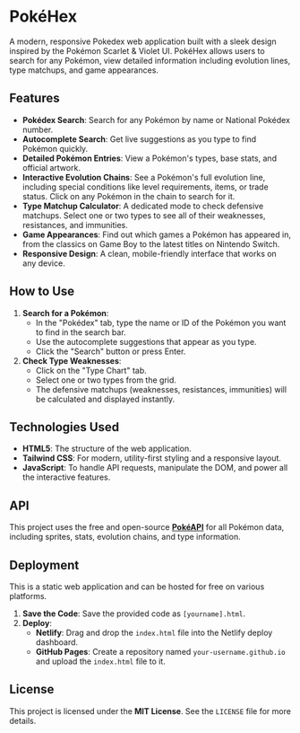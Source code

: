 # PokéHex

A modern, responsive Pokedex web application built with a sleek design inspired by the Pokémon Scarlet & Violet UI. PokéHex allows users to search for any Pokémon, view detailed information including evolution lines, type matchups, and game appearances.

## Features

* **Pokédex Search**: Search for any Pokémon by name or National Pokédex number.
* **Autocomplete Search**: Get live suggestions as you type to find Pokémon quickly.
* **Detailed Pokémon Entries**: View a Pokémon's types, base stats, and official artwork.
* **Interactive Evolution Chains**: See a Pokémon's full evolution line, including special conditions like level requirements, items, or trade status. Click on any Pokémon in the chain to search for it.
* **Type Matchup Calculator**: A dedicated mode to check defensive matchups. Select one or two types to see all of their weaknesses, resistances, and immunities.
* **Game Appearances**: Find out which games a Pokémon has appeared in, from the classics on Game Boy to the latest titles on Nintendo Switch.
* **Responsive Design**: A clean, mobile-friendly interface that works on any device.

## How to Use

1.  **Search for a Pokémon**:
    * In the "Pokédex" tab, type the name or ID of the Pokémon you want to find in the search bar.
    * Use the autocomplete suggestions that appear as you type.
    * Click the "Search" button or press Enter.
2.  **Check Type Weaknesses**:
    * Click on the "Type Chart" tab.
    * Select one or two types from the grid.
    * The defensive matchups (weaknesses, resistances, immunities) will be calculated and displayed instantly.

## Technologies Used

* **HTML5**: The structure of the web application.
* **Tailwind CSS**: For modern, utility-first styling and a responsive layout.
* **JavaScript**: To handle API requests, manipulate the DOM, and power all the interactive features.

## API

This project uses the free and open-source [**PokéAPI**](https://pokeapi.co/) for all Pokémon data, including sprites, stats, evolution chains, and type information.

## Deployment

This is a static web application and can be hosted for free on various platforms.

1.  **Save the Code**: Save the provided code as `[yourname].html`.
2.  **Deploy**:
    * **Netlify**: Drag and drop the `index.html` file into the Netlify deploy dashboard.
    * **GitHub Pages**: Create a repository named `your-username.github.io` and upload the `index.html` file to it.

## License

This project is licensed under the **MIT License**. See the `LICENSE` file for more details.
